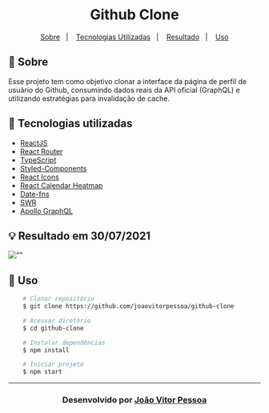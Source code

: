 <h1 align="center">
   Github Clone
</h1>
<p align="center">
  <a href="#-sobre">Sobre</a>&nbsp;&nbsp;&nbsp;|&nbsp;&nbsp;&nbsp;
  <a href="#-tecnologias-utilizadas">Tecnologias Utilizadas</a>&nbsp;&nbsp;&nbsp;|&nbsp;&nbsp;&nbsp;
  <a href="#-resultado-em-30072021">Resultado</a>&nbsp;&nbsp;&nbsp;|&nbsp;&nbsp;&nbsp;
  <a href="#-uso">Uso</a>
</p>

## 🔖 Sobre

Esse projeto tem como objetivo clonar a interface da página de perfil de usuário do Github, consumindo dados reais da API oficial (GraphQL) e utilizando estratégias para invalidação de cache.

## 🚀 Tecnologias utilizadas

- [ReactJS](https://pt-br.reactjs.org/)
- [React Router](https://reactrouter.com/)
- [TypeScript](https://www.typescriptlang.org/)
- [Styled-Components](https://styled-components.com/)
- [React Icons](https://react-icons.github.io/react-icons/)
- [React Calendar Heatmap](https://www.kevinqi.com/react-calendar-heatmap/)
- [Date-fns](https://date-fns.org/)
- [SWR](https://swr.vercel.app/)
- [Apollo GraphQL](https://www.apollographql.com/)

## 💡 Resultado em 30/07/2021

![""](/docs/screen-recording.gif)

## 🏃 Uso

```bash
    # Clonar repositório
    $ git clone https://github.com/joaovitorpessoa/github-clone

    # Acessar diretório
    $ cd github-clone

    # Instalar dependências
    $ npm install

    # Iniciar projeto
    $ npm start
```

---

<h3 align="center">Desenvolvido por <a href="https://www.linkedin.com/in/jo%C3%A3o-vitor-pessoa-5017561b9">João Vitor Pessoa</h3>
